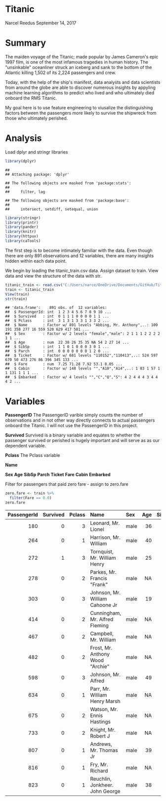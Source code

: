 Titanic
================
Narcel Reedus
September 14, 2017

Summary
=======

The maiden voyage of the Titanic; made popular by James Cameron's epic 1997 film, is one of the most infamous tragedies in human history. The "unsinkable" oceanliner struck an iceberg and sank to the bottom of the Atlantic killing 1,502 of its 2,224 passengers and crew.

Today, with the help of the ship's manifest, data analysts and data scientists from around the globe are able to discover numerous insights by appyling machine learning algorithms to predict who lived and who ultimately died onboard the RMS Titanic.

My goal here is to use feature engineering to viusalize the distinguishing factors between the passengers more likely to survive the shipwreck from those who ultimately perished.

Analysis
========

Load dplyr and stringr libraries

``` r
library(dplyr)
```

    ## 
    ## Attaching package: 'dplyr'

    ## The following objects are masked from 'package:stats':
    ## 
    ##     filter, lag

    ## The following objects are masked from 'package:base':
    ## 
    ##     intersect, setdiff, setequal, union

``` r
library(stringr)
library(printr)
library(pander)
library(knitr)
library(httpuv)
library(caTools)
```

The first step is to become intimately familiar with the data. Even though there are only 891 observations and 12 variables, there are many insights hidden within each data point.

We begin by loading the titanic\_train.csv data. Assign dataset to train. View data and view the structure of the data with str.

``` r
titanic_train <- read.csv("C:/Users/narce/OneDrive/Documents/GitHub/Titanic/titanic_train.csv")
train <- titanic_train
View(train)
str(train)
```

    ## 'data.frame':    891 obs. of  12 variables:
    ##  $ PassengerId: int  1 2 3 4 5 6 7 8 9 10 ...
    ##  $ Survived   : int  0 1 1 1 0 0 0 0 1 1 ...
    ##  $ Pclass     : int  3 1 3 1 3 3 1 3 3 2 ...
    ##  $ Name       : Factor w/ 891 levels "Abbing, Mr. Anthony",..: 109 191 358 277 16 559 520 629 417 581 ...
    ##  $ Sex        : Factor w/ 2 levels "female","male": 2 1 1 1 2 2 2 2 1 1 ...
    ##  $ Age        : num  22 38 26 35 35 NA 54 2 27 14 ...
    ##  $ SibSp      : int  1 1 0 1 0 0 0 3 0 1 ...
    ##  $ Parch      : int  0 0 0 0 0 0 0 1 2 0 ...
    ##  $ Ticket     : Factor w/ 681 levels "110152","110413",..: 524 597 670 50 473 276 86 396 345 133 ...
    ##  $ Fare       : num  7.25 71.28 7.92 53.1 8.05 ...
    ##  $ Cabin      : Factor w/ 148 levels "","A10","A14",..: 1 83 1 57 1 1 131 1 1 1 ...
    ##  $ Embarked   : Factor w/ 4 levels "","C","Q","S": 4 2 4 4 4 3 4 4 4 2 ...

Variables
=========

**PassengerID** The PassengerID varible simply counts the number of observations and in not other way directly connects to actual passengers onboard the Titanic. I will not use the PassengerID in this project.

**Survived** Survived is a binary variable and equates to whether the passenger survived or perished is hugely important and will serve as as our dependent variable.

**Pclass** The Pclass variable

**Name**

**Sex** **Age** **SibSp** **Parch** **Ticket** **Fare** **Cabin** **Embarked**

Filter for passengers that paid zero fare - assign to zero.fare

``` r
zero.fare <- train %>%
  filter(Fare == 0.0)
zero.fare
```

|  PassengerId|  Survived|  Pclass| Name                             | Sex  |  Age|  SibSp|  Parch| Ticket |  Fare| Cabin | Embarked |
|------------:|---------:|-------:|:---------------------------------|:-----|----:|------:|------:|:-------|-----:|:------|:---------|
|          180|         0|       3| Leonard, Mr. Lionel              | male |   36|      0|      0| LINE   |     0|       | S        |
|          264|         0|       1| Harrison, Mr. William            | male |   40|      0|      0| 112059 |     0| B94   | S        |
|          272|         1|       3| Tornquist, Mr. William Henry     | male |   25|      0|      0| LINE   |     0|       | S        |
|          278|         0|       2| Parkes, Mr. Francis "Frank"      | male |   NA|      0|      0| 239853 |     0|       | S        |
|          303|         0|       3| Johnson, Mr. William Cahoone Jr  | male |   19|      0|      0| LINE   |     0|       | S        |
|          414|         0|       2| Cunningham, Mr. Alfred Fleming   | male |   NA|      0|      0| 239853 |     0|       | S        |
|          467|         0|       2| Campbell, Mr. William            | male |   NA|      0|      0| 239853 |     0|       | S        |
|          482|         0|       2| Frost, Mr. Anthony Wood "Archie" | male |   NA|      0|      0| 239854 |     0|       | S        |
|          598|         0|       3| Johnson, Mr. Alfred              | male |   49|      0|      0| LINE   |     0|       | S        |
|          634|         0|       1| Parr, Mr. William Henry Marsh    | male |   NA|      0|      0| 112052 |     0|       | S        |
|          675|         0|       2| Watson, Mr. Ennis Hastings       | male |   NA|      0|      0| 239856 |     0|       | S        |
|          733|         0|       2| Knight, Mr. Robert J             | male |   NA|      0|      0| 239855 |     0|       | S        |
|          807|         0|       1| Andrews, Mr. Thomas Jr           | male |   39|      0|      0| 112050 |     0| A36   | S        |
|          816|         0|       1| Fry, Mr. Richard                 | male |   NA|      0|      0| 112058 |     0| B102  | S        |
|          823|         0|       1| Reuchlin, Jonkheer. John George  | male |   38|      0|      0| 19972  |     0|       | S        |
